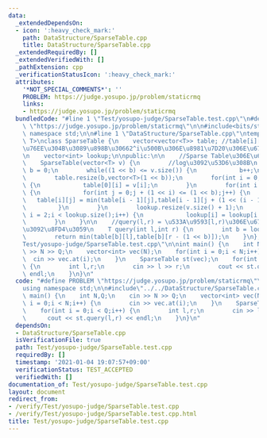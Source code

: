 ```yaml
---
data:
  _extendedDependsOn:
  - icon: ':heavy_check_mark:'
    path: DataStructure/SparseTable.cpp
    title: DataStructure/SparseTable.cpp
  _extendedRequiredBy: []
  _extendedVerifiedWith: []
  _pathExtension: cpp
  _verificationStatusIcon: ':heavy_check_mark:'
  attributes:
    '*NOT_SPECIAL_COMMENTS*': ''
    PROBLEM: https://judge.yosupo.jp/problem/staticrmq
    links:
    - https://judge.yosupo.jp/problem/staticrmq
  bundledCode: "#line 1 \"Test/yosupo-judge/SparseTable.test.cpp\"\n#define PROBLEM\
    \ \"https://judge.yosupo.jp/problem/staticrmq\"\n\n#include<bits/stdc++.h>\nusing\
    \ namespace std;\n\n#line 1 \"DataStructure/SparseTable.cpp\"\ntemplate <typename\
    \ T>\nclass SparseTable {\n    vector<vector<T>> table; //table[i][j] = j\u756A\
    \u76EE\u304B\u3089\u898B\u30662^i\u500B\u306E\u8981\u7D20\u306E\u6700\u5C0F\u5024\
    \n    vector<int> lookup;\n\npublic:\n\n    //Sparse Table\u306E\u69CB\u7BC9\n\
    \    SparseTable(vector<T> v) {\n        //log\u3092\u53D6\u308B\n        int\
    \ b = 0;\n        while((1 << b) <= v.size()) {\n            b++;\n        }\n\
    \        table.resize(b,vector<T>(1 << b));\n        for(int i = 0;i < v.size();i++)\
    \ {\n            table[0][i] = v[i];\n        }\n        for(int i = 1;i < b;i++)\
    \ {\n            for(int j = 0;j + (1 << i) <= (1 << b);j++) {\n             \
    \   table[i][j] = min(table[i - 1][j],table[i - 1][j + (1 << (i - 1))]);\n   \
    \         }\n        }\n        lookup.resize(v.size() + 1);\n        for(int\
    \ i = 2;i < lookup.size();i++) {\n            lookup[i] = lookup[i >> 1] + 1;\n\
    \        }\n    }\n\n    //query(l,r) = \u533A\u9593[l,r)\u306E\u6700\u5C0F\u5024\
    \u3092\u8FD4\u3059\n    T query(int l,int r) {\n        int b = lookup[r - l];\n\
    \        return min(table[b][l],table[b][r - (1 << b)]);\n    }\n};\n#line 7 \"\
    Test/yosupo-judge/SparseTable.test.cpp\"\n\nint main() {\n    int N,Q;\n    cin\
    \ >> N >> Q;\n    vector<int> vec(N);\n    for(int i = 0;i < N;i++) {\n      \
    \  cin >> vec.at(i);\n    }\n    SparseTable st(vec);\n    for(int i = 0;i < Q;i++)\
    \ {\n        int l,r;\n        cin >> l >> r;\n        cout << st.query(l,r) <<\
    \ endl;\n    }\n}\n"
  code: "#define PROBLEM \"https://judge.yosupo.jp/problem/staticrmq\"\n\n#include<bits/stdc++.h>\n\
    using namespace std;\n\n#include\"../../DataStructure/SparseTable.cpp\"\n\nint\
    \ main() {\n    int N,Q;\n    cin >> N >> Q;\n    vector<int> vec(N);\n    for(int\
    \ i = 0;i < N;i++) {\n        cin >> vec.at(i);\n    }\n    SparseTable st(vec);\n\
    \    for(int i = 0;i < Q;i++) {\n        int l,r;\n        cin >> l >> r;\n  \
    \      cout << st.query(l,r) << endl;\n    }\n}\n"
  dependsOn:
  - DataStructure/SparseTable.cpp
  isVerificationFile: true
  path: Test/yosupo-judge/SparseTable.test.cpp
  requiredBy: []
  timestamp: '2021-01-04 19:07:57+09:00'
  verificationStatus: TEST_ACCEPTED
  verifiedWith: []
documentation_of: Test/yosupo-judge/SparseTable.test.cpp
layout: document
redirect_from:
- /verify/Test/yosupo-judge/SparseTable.test.cpp
- /verify/Test/yosupo-judge/SparseTable.test.cpp.html
title: Test/yosupo-judge/SparseTable.test.cpp
---
```

